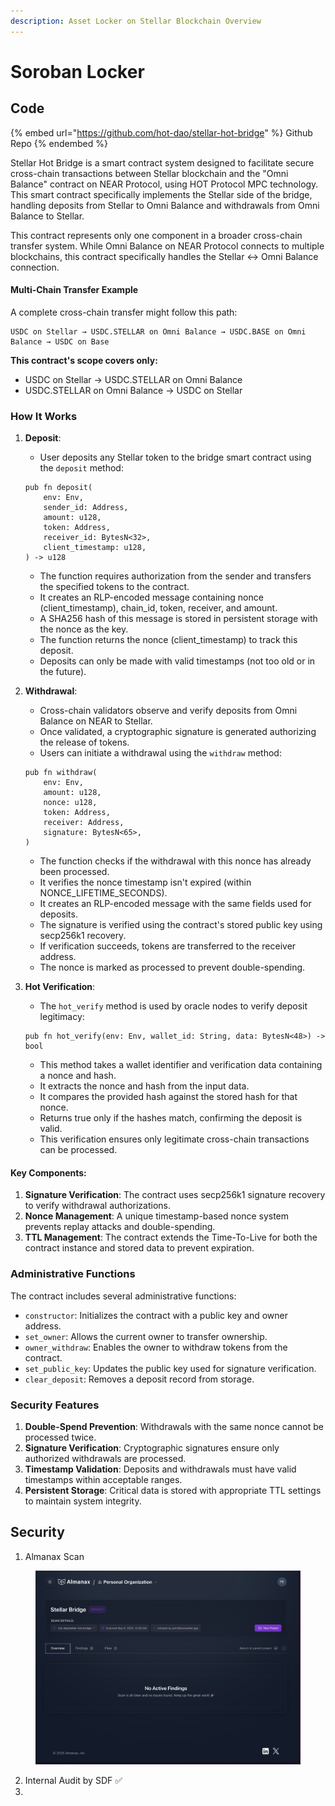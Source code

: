 ```yaml
---
description: Asset Locker on Stellar Blockchain Overview
---
```


# Soroban Locker

## Code

{% embed url="https://github.com/hot-dao/stellar-hot-bridge" %}
Github Repo
{% endembed %}

Stellar Hot Bridge is a smart contract system designed to facilitate secure cross-chain transactions between Stellar blockchain and the "Omni Balance" contract on NEAR Protocol, using HOT Protocol MPC technology. This smart contract specifically implements the Stellar side of the bridge, handling deposits from Stellar to Omni Balance and withdrawals from Omni Balance to Stellar.

This contract represents only one component in a broader cross-chain transfer system. While Omni Balance on NEAR Protocol connects to multiple blockchains, this contract specifically handles the Stellar <-> Omni Balance connection.

#### Multi-Chain Transfer Example

A complete cross-chain transfer might follow this path:

```
USDC on Stellar → USDC.STELLAR on Omni Balance → USDC.BASE on Omni Balance → USDC on Base
```

**This contract's scope covers only:**

* USDC on Stellar → USDC.STELLAR on Omni Balance
* USDC.STELLAR on Omni Balance → USDC on Stellar

### How It Works



1.  **Deposit**:

    * User deposits any Stellar token to the bridge smart contract using the `deposit` method:

    ```
    pub fn deposit(
        env: Env,
        sender_id: Address,
        amount: u128,
        token: Address,
        receiver_id: BytesN<32>,
        client_timestamp: u128,
    ) -> u128
    ```

    * The function requires authorization from the sender and transfers the specified tokens to the contract.
    * It creates an RLP-encoded message containing nonce (client\_timestamp), chain\_id, token, receiver, and amount.
    * A SHA256 hash of this message is stored in persistent storage with the nonce as the key.
    * The function returns the nonce (client\_timestamp) to track this deposit.
    * Deposits can only be made with valid timestamps (not too old or in the future).
2.  **Withdrawal**:

    * Cross-chain validators observe and verify deposits from Omni Balance on NEAR to Stellar.
    * Once validated, a cryptographic signature is generated authorizing the release of tokens.
    * Users can initiate a withdrawal using the `withdraw` method:

    ```
    pub fn withdraw(
        env: Env,
        amount: u128,
        nonce: u128,
        token: Address,
        receiver: Address,
        signature: BytesN<65>,
    )
    ```

    * The function checks if the withdrawal with this nonce has already been processed.
    * It verifies the nonce timestamp isn't expired (within NONCE\_LIFETIME\_SECONDS).
    * It creates an RLP-encoded message with the same fields used for deposits.
    * The signature is verified using the contract's stored public key using secp256k1 recovery.
    * If verification succeeds, tokens are transferred to the receiver address.
    * The nonce is marked as processed to prevent double-spending.
3.  **Hot Verification**:

    * The `hot_verify` method is used by oracle nodes to verify deposit legitimacy:

    ```
    pub fn hot_verify(env: Env, wallet_id: String, data: BytesN<48>) -> bool
    ```

    * This method takes a wallet identifier and verification data containing a nonce and hash.
    * It extracts the nonce and hash from the input data.
    * It compares the provided hash against the stored hash for that nonce.
    * Returns true only if the hashes match, confirming the deposit is valid.
    * This verification ensures only legitimate cross-chain transactions can be processed.

#### Key Components:



1. **Signature Verification**: The contract uses secp256k1 signature recovery to verify withdrawal authorizations.
2. **Nonce Management**: A unique timestamp-based nonce system prevents replay attacks and double-spending.
3. **TTL Management**: The contract extends the Time-To-Live for both the contract instance and stored data to prevent expiration.

### Administrative Functions



The contract includes several administrative functions:

* `constructor`: Initializes the contract with a public key and owner address.
* `set_owner`: Allows the current owner to transfer ownership.
* `owner_withdraw`: Enables the owner to withdraw tokens from the contract.
* `set_public_key`: Updates the public key used for signature verification.
* `clear_deposit`: Removes a deposit record from storage.

### Security Features



1. **Double-Spend Prevention**: Withdrawals with the same nonce cannot be processed twice.
2. **Signature Verification**: Cryptographic signatures ensure only authorized withdrawals are processed.
3. **Timestamp Validation**: Deposits and withdrawals must have valid timestamps within acceptable ranges.
4. **Persistent Storage**: Critical data is stored with appropriate TTL settings to maintain system integrity.

## Security

1. Almanax Scan

<figure><img src="../../.gitbook/assets/image.png" alt=""><figcaption></figcaption></figure>

2. Internal Audit by SDF ✅
3.
